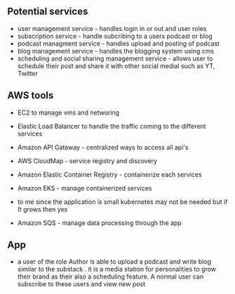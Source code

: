 ## Potential services

- user management service - handles login in or out and user roles
- subscription service - handle subcribing to a users podcast or blog
- podcast managment service - handles upload and posting of podcast
- blog management service - handles the blogging system using cms
- scheduling and social sharing management service -  allows user to schedule their post and share it with other social medial such as YT, Twitter

## AWS tools
- EC2 to manage vms and networing 
- Elastic Load Balancer to handle the traffic coming to the different services
- Amazon API Gateway - centralized ways to access all api's
- AWS CloudMap -  service registry and discovery
- Amazon Elastic Container Registry - containerize each services
- Amazon EKS - manage containerized services
- to me since the application is small kubernetes may not be needed but if It grows then yes

- Amazon SQS - manage data processing through the app


## App 

- a user of the role Author is able to upload a podcast and write blog similar to the substack . it is a media station for personalities to grow their brand as their also a scheduling feature. A normal user can subscribe to these users and view new post 